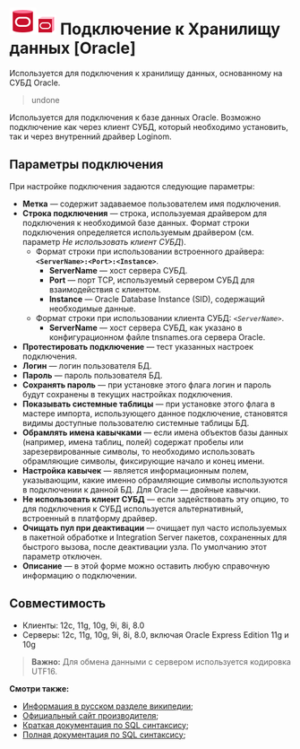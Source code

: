 # ![oracle](../../../images/icons/vendors/oracleunidacdbconnection.svg)![wh-oracle](../../../images/icons/data-sources/wh-oracle_default.svg) Подключение к Хранилищу данных [Oracle]

Используется для подключения к хранилищу данных, основанному на СУБД Oracle.

> undone

Используется для подключения к базе данных Oracle. Возможно подключение как через клиент СУБД, который необходимо установить, так и через внутренний драйвер Loginom.

## Параметры подключения

При настройке подключения задаются следующие параметры:

* **Метка** — содержит задаваемое пользователем имя подключения.
* **Строка подключения** — строка, используемая драйвером для подключения к необходимой базе данных. Формат строки подключения определяется используемым драйвером (см. параметр *Не использовать клиент СУБД*).
  * Формат строки при использовании встроенного драйвера: **`<ServerName>:<Port>:<Instance>`**.
    * **ServerName** — хост сервера СУБД.
    * **Port** — порт TCP, используемый сервером СУБД для взаимодействия с клиентом.
    * **Instance** — Oracle Database Instance (SID), содержащий необходимые данные.
  * Формат строки при использовании клиента СУБД: *`<ServerName>`*.
    * **ServerName** — хост сервера СУБД, как указано в конфигурационном файле tnsnames.ora сервера Oracle.
* **Протестировать подключение** — тест указанных настроек подключения.
* **Логин** — логин пользователя БД.
* **Пароль** — пароль пользователя БД.
* **Сохранять пароль** — при установке этого флага логин и пароль будут сохранены в текущих настройках подключения.
* **Показывать системные таблицы** — при установке этого флага в мастере импорта, использующего данное подключение, становятся видимы доступные пользователю системные таблицы БД.
* **Обрамлять имена кавычками** — если имена объектов базы данных (например, имена таблиц, полей) содержат пробелы или зарезервированные символы, то необходимо использовать обрамляющие символы, фиксирующие начало и конец имени.
* **Настройка кавычек** — является информационным полем, указывающим, какие именно обрамляющие символы используются в подключении к данной БД. Для Oracle — двойные кавычки.
* **Не использовать клиент СУБД** — если задействовать эту опцию, то для подключения к СУБД используется альтернативный, встроенный в платформу драйвер.
* **Очищать пул при деактивации** — очищает пул часто используемых в пакетной обработке и Integration Server пакетов, сохраненных для быстрого вызова, после деактивации узла. По умолчанию этот параметр отключен.
* **Описание** — в этой форме можно оставить любую справочную информацию о подключении.

## Совместимость

* Клиенты: 12c, 11g, 10g, 9i, 8i, 8.0
* Серверы: 12c, 11g, 10g, 9i, 8i, 8.0, включая Oracle Express Edition 11g и 10g

> **Важно:** Для обмена данными с сервером используется кодировка UTF16.

**Смотри также:**

* [Информация в русском разделе википедии](https://ru.wikipedia.org/wiki/Oracle_Database);
* [Официальный сайт производителя](https://www.oracle.com/);
* [Краткая документация по SQL синтаксису](http://docs.oracle.com/database/122/SQLQR/toc.htm);
* [Полная документация по SQL синтаксису](http://docs.oracle.com/database/122/SQLRF/toc.htm);
